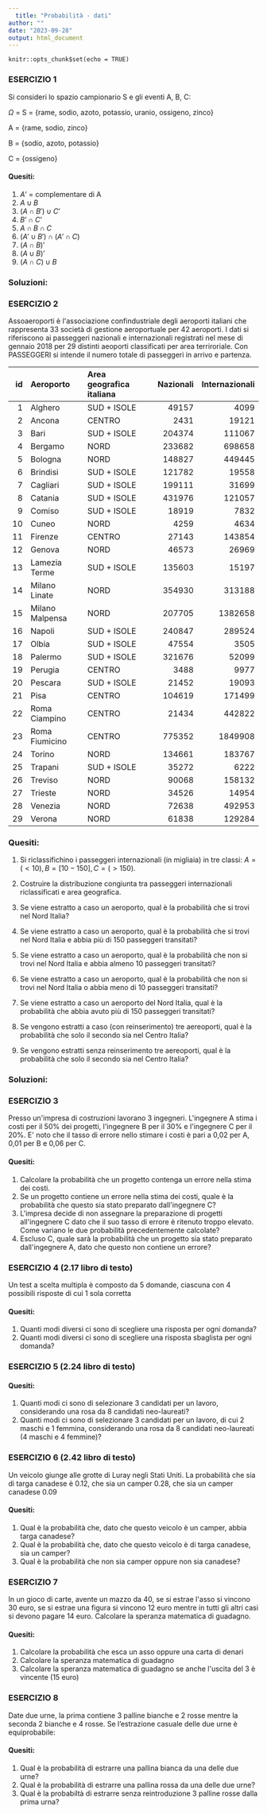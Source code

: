 ```yaml
---
  title: "Probabilità - dati"
author: ""
date: "2023-09-28"
output: html_document
---
```

  
```{r setup, include=FALSE}
knitr::opts_chunk$set(echo = TRUE)
```
### ESERCIZIO 1	

Si consideri lo spazio campionario S e gli eventi A, B, C:
  
  $\Omega$ = S = {rame, sodio, azoto, potassio, uranio, ossigeno, zinco}

A = {rame, sodio, zinco}

B = {sodio, azoto, potassio}

C = {ossigeno}

#### Quesiti:
1. $A’$ = complementare di A
2. $A \cup B$
  3. $(A \cap B') \cup C’$
4. $B’ \cap C’$
5. $A \cap B \cap C$
6. $(A' \cup B') \cap (A'\cap C)$
  7. $(A \cap B)'$
8. $(A\cup B)’$
9. $(A \cap C) \cup B$

### Soluzioni:


### ESERCIZIO 2

Assoaeroporti è l'associazione confindustriale degli aeroporti italiani che rappresenta 33 società di gestione aeroportuale per 42 aeroporti.
I dati si riferiscono ai passeggeri nazionali e internazionali registrati nel mese di gennaio 2018 per 29 distinti aeoporti classificati per area terriroriale.
Con PASSEGGERI si intende il numero totale di passeggeri in arrivo e partenza.


| id | Aeroporto         | Area geografica italiana | Nazionali | Internazionali |
  |---:|:------------------|:-------------------------|----------:|---------------:|
  |  1 | Alghero           | SUD + ISOLE              |     49157 |           4099 |
  |  2 | Ancona            | CENTRO                   |      2431 |          19121 |
  |  3 | Bari              | SUD + ISOLE              |    204374 |         111067 |
  |  4 | Bergamo           | NORD                     |    233682 |         698658 |
  |  5 | Bologna           | NORD                     |    148827 |         449445 |
  |  6 | Brindisi          | SUD + ISOLE              |    121782 |          19558 |
  |  7 | Cagliari          | SUD + ISOLE              |    199111 |          31699 |
  |  8 | Catania           | SUD + ISOLE              |    431976 |         121057 |
  |  9 | Comiso            | SUD + ISOLE              |     18919 |           7832 |
  | 10 | Cuneo             | NORD                     |      4259 |           4634 |
  | 11 | Firenze           | CENTRO                   |     27143 |         143854 |
  | 12 | Genova            | NORD                     |     46573 |          26969 |
  | 13 | Lamezia Terme     | SUD + ISOLE              |    135603 |          15197 |
  | 14 | Milano Linate     | NORD                     |    354930 |         313188 |
  | 15 | Milano Malpensa   | NORD                     |    207705 |        1382658 |
  | 16 | Napoli            | SUD + ISOLE              |    240847 |         289524 |
  | 17 | Olbia             | SUD + ISOLE              |     47554 |           3505 |
  | 18 | Palermo           | SUD + ISOLE              |    321676 |          52099 |
  | 19 | Perugia           | CENTRO                   |      3488 |           9977 |
  | 20 | Pescara           | SUD + ISOLE              |     21452 |          19093 |
  | 21 | Pisa              | CENTRO                   |    104619 |         171499 |
  | 22 | Roma Ciampino     | CENTRO                   |     21434 |         442822 |
  | 23 | Roma Fiumicino    | CENTRO                   |    775352 |        1849908 |
  | 24 | Torino            | NORD                     |    134661 |         183767 |
  | 25 | Trapani           | SUD + ISOLE              |     35272 |           6222 |
  | 26 | Treviso           | NORD                     |     90068 |         158132 |
  | 27 | Trieste           | NORD                     |     34526 |          14954 |
  | 28 | Venezia           | NORD                     |     72638 |         492953 |
  | 29 | Verona            | NORD                     |     61838 |         129284 |
  
  ### Quesiti:
  1.	Si riclassifichino i passeggeri internazionali (in migliaia) in tre classi: $A = (< 10), B = [10 - 150], C = (> 150)$.

2.	Costruire la distribuzione congiunta tra passeggeri internazionali riclassificati e area geografica.
3.	Se viene estratto a caso un aeroporto, qual è la probabilità che si trovi nel Nord Italia?
  4.	Se viene estratto a caso un aeroporto, qual è la probabilità che si trovi nel Nord Italia e abbia più di 150 passeggeri transitati?
  5.	Se viene estratto a caso un aeroporto, qual è la probabilità che non si trovi nel Nord Italia e abbia almeno 10 passeggeri transitati?
  6.	Se viene estratto a caso un aeroporto, qual è la probabilità che non si trovi nel Nord Italia o abbia meno di 10 passeggeri transitati?
  7.	Se viene estratto a caso un aeroporto del Nord Italia, qual è la probabilità che abbia avuto più di 150 passeggeri transitati?
  8.	Se vengono estratti a caso (con reinserimento) tre aereoporti, qual è la probabilità che solo il secondo sia nel Centro Italia?
  9.	Se vengono estratti senza reinserimento tre aereoporti, qual è la probabilità che solo il secondo sia nel Centro Italia?
  
  ### Soluzioni:
  
  
  ### ESERCIZIO 3	
  Presso un'impresa di costruzioni lavorano 3 ingegneri. L'ingegnere A stima i costi per il 50% dei progetti, l'ingegnere B per il 30% e l'ingegnere C per il 20%. E' noto che il tasso di errore nello stimare i costi è pari a 0,02 per A, 0,01 per B e 0,06 per C.

#### Quesiti:
1.	Calcolare la probabilità che un progetto contenga un errore nella stima dei costi.
2.	Se un progetto contiene un errore nella stima dei costi, quale è la probabilità che questo sia stato preparato dall'ingegnere C?
3.	L'impresa decide di non assegnare la preparazione di progetti all'ingegnere C dato che il suo tasso di errore è ritenuto troppo elevato. Come variano le due probabilità precedentemente calcolate? 
4.	Escluso C, quale sarà la probabilità che un progetto sia stato preparato dall'ingegnere A, dato che questo non contiene un errore?
  
  ### ESERCIZIO 4 (2.17 libro di testo)	
  Un test a scelta multipla è composto da 5 domande, ciascuna con 4 possibili risposte di cui 1 sola corretta

#### Quesiti:
1.	Quanti modi diversi ci sono di scegliere una risposta per ogni domanda?
  2.	Quanti modi diversi ci sono di scegliere una risposta sbaglista per ogni domanda?
  
  ### ESERCIZIO 5 (2.24 libro di testo)	
  
  #### Quesiti:
  1.	Quanti modi ci sono di selezionare 3 candidati per un lavoro, considerando una rosa da 8 candidati neo-laureati? 
  2.	Quanti modi ci sono di selezionare 3 candidati per un lavoro, di cui 2 maschi e 1 femmina, considerando una rosa da 8 candidati neo-laureati (4 maschi e 4 femmine)? 
  
  ### ESERCIZIO 6 (2.42 libro di testo)	
  Un veicolo giunge alle grotte di Luray negli Stati Uniti. La probabilità che sia di targa canadese è 0.12, che sia un camper 0.28, che sia un camper canadese 0.09

#### Quesiti:
1.	Qual è la probabilità che, dato che questo veicolo è un camper, abbia targa canadese?
  2.	Qual è la probabilità che, dato che questo veicolo è di targa canadese, sia un camper?
  3.	Qual è la probabilità che non sia camper oppure non sia canadese?
  
  
  ### ESERCIZIO 7	
  In un gioco di carte, avente un mazzo da 40, se si estrae l'asso si vincono 30 euro, se si estrae una figura si vincono 12 euro mentre in tutti gli altri casi si devono pagare 14 euro. Calcolare la speranza matematica di guadagno.

#### Quesiti:
1.	Calcolare la probabilità che esca un asso oppure una carta di denari
2.	Calcolare la speranza matematica di guadagno
3.	Calcolare la speranza matematica di guadagno se anche l'uscita del 3 è vincente (15 euro)


### ESERCIZIO 8	
Date due urne, la prima contiene 3 palline bianche e 2 rosse mentre la seconda 2 bianche e 4 rosse. Se l’estrazione casuale delle due urne è equiprobabile: 
  
  #### Quesiti:
  1.	Qual è la probabilità di estrarre una pallina bianca da una delle due urne?
  2.	Qual è la probabilità di estrarre una pallina rossa da una delle due urne?
  3.	Qual è la probabiltà di estrarre senza reintroduzione 3 palline rosse dalla prima urna?